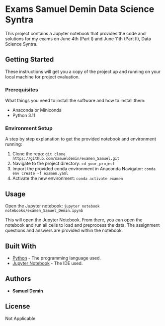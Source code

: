 # Exams Samuel Demin Data Science Syntra

This project contains a Jupyter notebook that provides the code and solutions for my exams on June 4th (Part I) and June 11th (Part II), Data Science Syntra. 

## Getting Started

These instructions will get you a copy of the project up and running on your local machine for project evaluation.

### Prerequisites

What things you need to install the software and how to install them:

- Anaconda or Miniconda
- Python 3.11

### Environment Setup

A step by step explanation to get the provided notebook and environment running:

1. Clone the repo: `git clone https://github.com/samueldemin/examen_Samuel.git`
2. Navigate to the project directory: `cd your_project`
3. Import the provided conda environment in Anaconda Navigator: `conda env create -f examen.yaml`
4. Activate the new environment: `conda activate examen`

## Usage
Open the Jupyter notebook: `jupyter notebook notebooks/examen_Samuel_Demin.ipynb`

This will open the Jupyter Notebook. From there, you can open the notebook and run all cells to load and preprocess the data. 
The assignment questions and answers are provided within the notebook.

## Built With

* [Python](https://www.python.org/) - The programming language used.
* [Jupyter Notebook](https://jupyter.org/) - The IDE used.

## Authors

* **Samuel Demin** 
## License

Not Applicable

